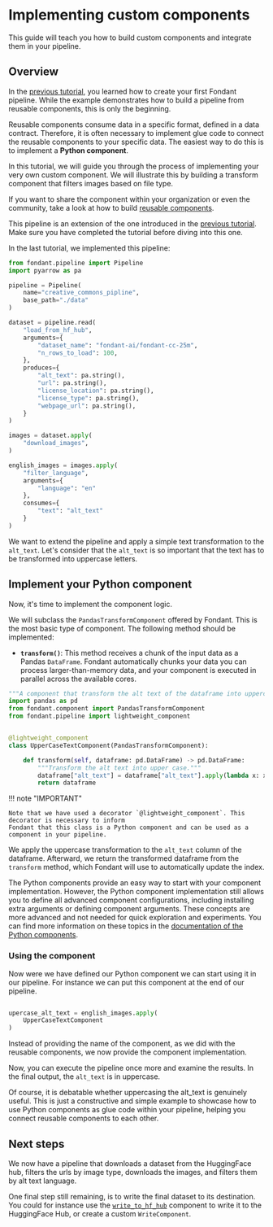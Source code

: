 # Implementing custom components

This guide will teach you how to build custom components and integrate them in your pipeline.

## Overview

In the [previous tutorial](/build_a_simple_pipeline.md), you learned how to create your first
Fondant pipeline. While the example demonstrates how to build a pipeline from reusable components,
this is only the beginning.

Reusable components consume data in a specific format, defined in a data contract.
Therefore, it is often necessary to implement glue code to connect the reusable components to your
specific data. The easiest way to do this is to implement a **Python component**.

In this tutorial, we will guide you through the process of implementing your very own custom
component. We will illustrate this by building a transform component that filters images based on
file type.

If you want to share the component within your organization or even the community, take a look at
how to build [reusable components](../components/custom_containerized_component.md).

This pipeline is an extension of the one introduced in
the [previous tutorial](../guides/build_a_simple_pipeline.md).
Make sure you have completed the tutorial before diving into this one.

In the last tutorial, we implemented this pipeline:

```python
from fondant.pipeline import Pipeline
import pyarrow as pa

pipeline = Pipeline(
    name="creative_commons_pipline",
    base_path="./data"
)

dataset = pipeline.read(
    "load_from_hf_hub",
    arguments={
        "dataset_name": "fondant-ai/fondant-cc-25m",
        "n_rows_to_load": 100,
    },
    produces={
        "alt_text": pa.string(),
        "url": pa.string(),
        "license_location": pa.string(),
        "license_type": pa.string(),
        "webpage_url": pa.string(),
    }
)

images = dataset.apply(
    "download_images",
)

english_images = images.apply(
    "filter_language",
    arguments={
        "language": "en"
    },
    consumes={
        "text": "alt_text"
    }
)
```

We want to extend the pipeline and apply a simple text transformation to the `alt_text`. Let's
consider that the `alt_text` is so important that the text has to be transformed into uppercase
letters.

## Implement your Python component

Now, it's time to implement the component logic.

We will subclass the `PandasTransformComponent` offered by Fondant. This is the most basic type
of component. The following method should be implemented:

- **`transform()`**: This method receives a chunk of the input data as a Pandas `DataFrame`.
  Fondant automatically chunks your data you can process larger-than-memory data, and your
  component is executed in parallel across the available cores.

```python
"""A component that transform the alt text of the dataframe into uppercase."""
import pandas as pd
from fondant.component import PandasTransformComponent
from fondant.pipeline import lightweight_component


@lightweight_component
class UpperCaseTextComponent(PandasTransformComponent):

    def transform(self, dataframe: pd.DataFrame) -> pd.DataFrame:
        """Transform the alt text into upper case."""
        dataframe["alt_text"] = dataframe["alt_text"].apply(lambda x: x.upper())
        return dataframe
```

!!! note "IMPORTANT"

    Note that we have used a decorator `@lightweight_component`. This decorator is necessary to inform
    Fondant that this class is a Python component and can be used as a component in your pipeline.

We apply the uppercase transformation to the `alt_text` column of the dataframe. Afterward, we
return the transformed dataframe from the `transform` method, which Fondant will use to
automatically update the index.

The Python components provide an easy way to start with your component implementation. However, the
Python component implementation still allows you to define all advanced component configurations,
including installing extra arguments or defining component arguments. These concepts are more
advanced and not needed for quick exploration and experiments. You can find more information on
these topics in
the [documentation of the Python components](../components/custom_python_component.md).

### Using the component

Now were we have defined our Python component we can start using it in our pipeline.
For instance we can put this component at the end of our pipeline.

```python

upercase_alt_text = english_images.apply(
    UpperCaseTextComponent
)

```

Instead of providing the name of the component, as we did with the reusable components,
we now provide the component implementation.

Now, you can execute the pipeline once more and examine the results. In the final output,
the `alt_text` is in uppercase.

Of course, it is debatable whether uppercasing the alt_text is genuinely useful. This is just a
constructive and simple example to showcase how to use Python components as glue code within your
pipeline, helping you connect reusable components to each other.

## Next steps

We now have a pipeline that downloads a dataset from the HuggingFace hub, filters the urls by
image type, downloads the images, and filters them by alt text language.

One final step still remaining, is to write the final dataset to its destination. You could for
instance use the [`write_to_hf_hub`](../components/hub.md#write_to_hugging_face_hub#description)
component to write it to
the HuggingFace Hub, or create a custom `WriteComponent`.
